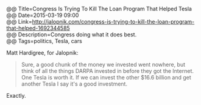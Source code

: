 @@ Title=Congress Is Trying To Kill The Loan Program That Helped Tesla  
@@ Date=2015-03-19 09:00  
@@ Link=http://jalopnik.com/congress-is-trying-to-kill-the-loan-program-that-helped-1692344585  
@@ Description=Congress doing what it does best.    
@@ Tags=politics, Tesla, cars    

Matt Hardigree, for Jalopnik:
>Sure, a good chunk of the money we invested went nowhere, but think of all the things DARPA invested in before they got the Internet. One Tesla is worth it. If we can invest the other $16.6 billion and get another Tesla I say it's a good investment.

Exactly.